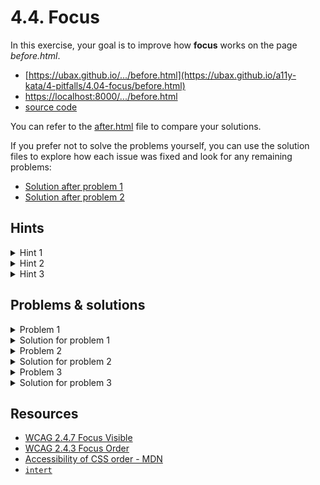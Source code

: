 # 4.4. Focus

In this exercise, your goal is to improve how **focus** works on the page _before.html_.

- [https://ubax.github.io/.../before.html](https://ubax.github.io/a11y-kata/4-pitfalls/4.04-focus/before.html)
- [https://localhost:8000/.../before.html](http://localhost:8000/4-pitfalls/4.04-focus/before.html)
- [source code](./before.html)

You can refer to the [after.html](after.html) file to compare your solutions.

If you prefer not to solve the problems yourself, you can use the solution files to explore how each issue was fixed and look for any remaining problems:

- [Solution after problem 1](https://ubax.github.io/a11y-kata/4-pitfalls/4.04-focus/after-problem-1.html)
- [Solution after problem 2](https://ubax.github.io/a11y-kata/4-pitfalls/4.04-focus/after-problem-2.html)

## Hints

<details>
<summary>Hint 1</summary>

Navigate in the page using the keyboard. Can you see where the focus is?

</details>

<details>
<summary>Hint 2</summary>

Navigate in the page using the keyboard. Is the focus order logical?

</details>

<details>
<summary>Hint 3</summary>

Navigate in the page using keyboard, with side menu open and closed

</details>

## Problems & solutions

<details>
<summary>Problem 1</summary>

Focusable elements don’t have an outline or a visual indicator when they receive focus. This makes it hard for keyboard users to know where they are on the page. [WCAG 2.4.7 Focus Visible](https://www.w3.org/WAI/WCAG21/Understanding/focus-visible)

</details>
<details>
<summary>Solution for problem 1</summary>

Remove `outline: none;` from the `<style>` block to ensure focus is visibly highlighted.

</details>

<details>
<summary>Problem 2</summary>

CSS is altering the visual order, but the focus follows the DOM structure, causing confusion for keyboard users. [WCAG 2.4.3 Focus Order](https://www.w3.org/WAI/WCAG21/Understanding/focus-order.html)

</details>
<details>
<summary>Solution for problem 2</summary>

Remove the `order` property from the CSS to ensure the visual and focus order align. Learn more on [MDN](https://developer.mozilla.org/en-US/docs/Web/CSS/CSS_flexible_box_layout/Ordering_flex_items#the_order_property_and_accessibility).

</details>

<details>
<summary>Problem 3</summary>

When the side menu is hidden, focus can still navigate to it because it remains in the DOM.

</details>
<details>
<summary>Solution for problem 3</summary>

Two possible solutions:

1. Using the [`inert`](https://developer.mozilla.org/en-US/docs/Web/HTML/Global_attributes/inert) attribute
   ```js
   hamburger.addEventListener("click", () => {
       ...
       sideMenu.inert = !sideMenu.classList.contains("active");
   });
   ```
2. Use `display: none` instead of moving the menu off-screen with `left: -...`. Note that this will disable the animation.
   ```css
   .side-menu {
       ...
       display: none;
   }
   .side-menu.active {
       display: block;
   }
   ```

</details>

## Resources

- [WCAG 2.4.7 Focus Visible](https://www.w3.org/WAI/WCAG21/Understanding/focus-visible)
- [WCAG 2.4.3 Focus Order](https://www.w3.org/WAI/WCAG21/Understanding/focus-order.html)
- [Accessibility of CSS order - MDN](https://developer.mozilla.org/en-US/docs/Web/CSS/order#accessibility)
- [`intert`](https://developer.mozilla.org/en-US/docs/Web/HTML/Global_attributes/inert)
